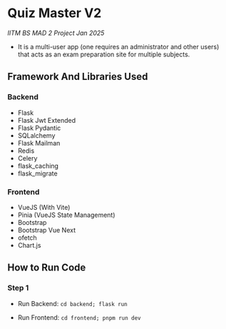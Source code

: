 # Quiz Master V2 
*IITM BS MAD 2 Project Jan 2025*

- It is a multi-user app (one requires an administrator and other users) that acts as an exam preparation site for multiple subjects.

## Framework And Libraries Used

### Backend 
- Flask 
- Flask Jwt Extended
- Flask Pydantic
- SQLalchemy
- Flask Mailman
- Redis 
- Celery 
- flask_caching
- flask_migrate 

### Frontend
- VueJS (With Vite)
- Pinia (VueJS State Management)
- Bootstrap
- Bootstrap Vue Next 
- ofetch
- Chart.js

## How to Run Code 

### Step 1

- Run Backend:
`cd backend; flask run`

- Run Frontend: 
`cd frontend; pnpm run dev`